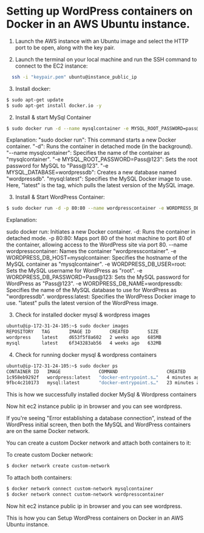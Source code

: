# Setting up WordPress containers on Docker in an AWS Ubuntu instance.

1. Launch the AWS instance with an Ubuntu image and select the HTTP port to be open, along with the key pair.

2. Launch the terminal on your local machine and run the SSH command to connect to the EC2 instance:
```bash
  ssh -i "keypair.pem" ubuntu@instance_public_ip
```

3. Install docker: 
```bash
$ sudo apt-get update
$ sudo apt-get install docker.io -y
```
2. Install & start MySql Container
```bash
$ sudo docker run -d --name mysqlcontainer -e MYSQL_ROOT_PASSWORD=pass@123 -e MYSQL_DATABASE=wordpressdb mysql:latest
```
Explanation:
"sudo docker run": This command starts a new Docker container.
"-d": Runs the container in detached mode (in the background).
"--name mysqlcontainer": Specifies the name of the container as "mysqlcontainer".
"-e MYSQL_ROOT_PASSWORD=Pass@123": Sets the root password for MySQL to "Pass@123".
"-e MYSQL_DATABASE=wordpressdb": Creates a new database named "wordpressdb".
"mysql:latest": Specifies the MySQL Docker image to use. Here, "latest" is the tag, which pulls the latest version of the MySQL image.

3. Install & Start WordPress Container:
```bash
$ sudo docker run -d -p 80:80 --name wordpresscontainer -e WORDPRESS_DB_HOST=mysqlcontainer -e WORDPRESS_DB_USER=root -e WORDPRESS_DB_PASSWORD=pass@123 -e WORDPRESS_DB_NAME=wordpressdb wordpress:latest
```
Explanation:

sudo docker run: Initiates a new Docker container.
-d: Runs the container in detached mode.
-p 80:80: Maps port 80 of the host machine to port 80 of the container, allowing access to the WordPress site via port 80.
--name wordpresscontainer: Names the container "wordpresscontainer".
-e WORDPRESS_DB_HOST=mysqlcontainer: Specifies the hostname of the MySQL container as "mysqlcontainer".
-e WORDPRESS_DB_USER=root: Sets the MySQL username for WordPress as "root".
-e WORDPRESS_DB_PASSWORD=Pass@123: Sets the MySQL password for WordPress as "Pass@123".
-e WORDPRESS_DB_NAME=wordpressdb: Specifies the name of the MySQL database to use for WordPress as "wordpressdb".
wordpress:latest: Specifies the WordPress Docker image to use. "latest" pulls the latest version of the WordPress image.

3. Check for installed docker mysql & wordpress images
```bash
ubuntu@ip-172-31-24-105:~$ sudo docker images
REPOSITORY   TAG       IMAGE ID       CREATED       SIZE
wordpress    latest    d653f5f8a602   2 weeks ago   685MB
mysql        latest    6f343283ab56   4 weeks ago   632MB
```

4. Check for running docker mysql & wordpress containers
```bash
ubuntu@ip-172-31-24-105:~$ sudo docker ps
CONTAINER ID   IMAGE              COMMAND                  CREATED          STATUS          PORTS                               NAMES
1c958eb9292f   wordpress:latest   "docker-entrypoint.s…"   4 minutes ago    Up 4 minutes    0.0.0.0:80->80/tcp, :::80->80/tcp   wordpresscontainer
9fbc4c210173   mysql:latest       "docker-entrypoint.s…"   23 minutes ago   Up 23 minutes   3306/tcp, 33060/tcp                 mysqlcontainer
```

This is how we successfully installed docker MySql & Wordpress containers

Now hit ec2 instance public ip in browser and you can see wordpress.

If you're seeing "Error establishing a database connection", instead of the WordPress initial screen, then both the MySQL and WordPress containers are on the same Docker network. 

You can create a custom Docker network and attach both containers to it:

To create custom Docker network: 
```bash
$ docker network create custom-network
```

To attach both containers:
```bash
$ docker network connect custom-network mysqlcontainer
$ docker network connect custom-network wordpresscontainer
```

Now hit ec2 instance public ip in browser and you can see wordpress.

This is how you can Setup WordPress containers on Docker in an AWS Ubuntu instance.
